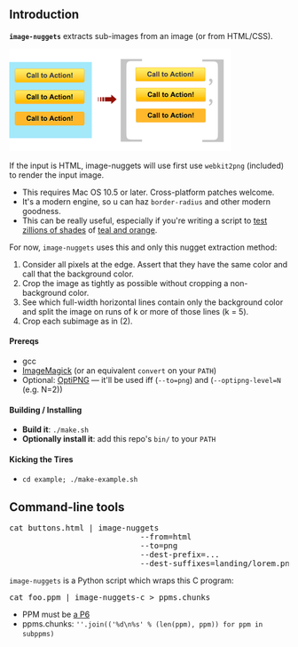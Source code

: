 
## Introduction

**<code>image-nuggets</code>** extracts sub-images from an image (or from HTML/CSS).

![](https://github.com/andrewschaaf/image-nuggets/raw/master/docs/diagram.png)

If the input is HTML, image-nuggets will use first use <code>webkit2png</code> (included) to render the input image.

* This requires Mac OS 10.5 or later. Cross-platform patches welcome.
* It's a modern engine, so u can haz <code>border-radius</code> and other modern goodness.
* This can be really useful, especially if you're writing a script to
[test zillions of shades](http://stopdesign.com/archive/2009/03/20/goodbye-google.html)
of [teal and orange](http://theabyssgazes.blogspot.com/2010/03/teal-and-orange-hollywood-please-stop.html).

For now, <code>image-nuggets</code> uses this and only this nugget extraction method:

1. Consider all pixels at the edge. Assert that they have the same color and call that the background color.
2. Crop the image as tightly as possible without cropping a non-background color.
3. See which full-width horizontal lines contain only the background color and split the image on runs of k or more of those lines (k = 5).
4. Crop each subimage as in (2).

#### Prereqs

* gcc
* [ImageMagick](http://www.imagemagick.org/script/index.php)
(or an equivalent <code>convert</code> on your <code>PATH</code>)
* Optional: [OptiPNG](http://optipng.sourceforge.net/)
&mdash; it'll be used iff (<code>--to=png</code>) and (<code>--optipng-level=N</code> (e.g. N=2))

#### Building / Installing

* **Build it**: <code>./make.sh</code>
* **Optionally install it**: add this repo's <code>bin/</code> to your <code>PATH</code>

#### Kicking the Tires

* <code>cd example; ./make-example.sh</code>

## Command-line tools

<pre>cat buttons.html | image-nuggets
                            --from=html
                            --to=png
                            --dest-prefix=...
                            --dest-suffixes=landing/lorem.png,landing/lorem_hover.png,...</pre>

<code>image-nuggets</code> is a Python script which wraps this C program:

<pre>cat foo.ppm | image-nuggets-c > ppms.chunks</pre>

* PPM must be [a P6](http://netpbm.sourceforge.net/doc/ppm.html)
* ppms.chunks: <code>''.join(('%d\n%s' % (len(ppm), ppm)) for ppm in subppms)</code>

<!--
## Literate Programming / Annotated Source Code

* docs/<a href="TODO/image_nuggets.py">image_nuggets.py</a>

* docs/<a href="TODO/image_nuggets_util.py">image\_nuggets\_util.py</a>

* docs/<a href="TODO/image-nuggets.c">image-nuggets.c</a>

* docs/<a href="TODO/image-nuggets-util.c">image-nuggets-util.c</a>
-->
